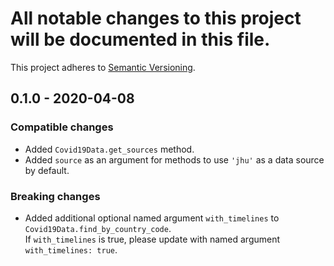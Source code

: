 # All notable changes to this project will be documented in this file.

This project adheres to [Semantic Versioning](http://semver.org/spec/v2.0.0.html).

## 0.1.0 - 2020-04-08

### Compatible changes

- Added `Covid19Data.get_sources` method.
- Added `source` as an argument for methods to use `'jhu'` as a data source by default.

### Breaking changes

- Added additional optional named argument `with_timelines` to `Covid19Data.find_by_country_code`.  
If `with_timelines` is true, please update with named argument `with_timelines: true`.
